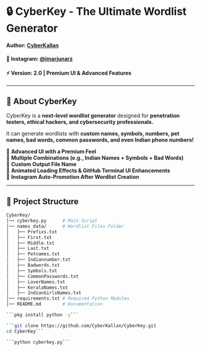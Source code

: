 # 🔒 CyberKey - The Ultimate Wordlist Generator
#### **Author: [CyberKallan](https://github.com/CyberKallan)**
#### 📸 **Instagram: [@imarjunarz](https://instagram.com/imarjunarz)**
#### ⚡ **Version: 2.0 | Premium UI & Advanced Features**

---

## 🚀 **About CyberKey**
CyberKey is a **next-level wordlist generator** designed for **penetration testers, ethical hackers, and cybersecurity professionals.**  

It can generate wordlists with **custom names, symbols, numbers, pet names, bad words, common passwords, and even Indian phone numbers!**  

🔹 **Advanced UI with a Premium Feel**  
🔹 **Multiple Combinations (e.g., Indian Names + Symbols + Bad Words)**  
🔹 **Custom Output File Name**  
🔹 **Animated Loading Effects & GitHub Terminal UI Enhancements**  
🔹 **Instagram Auto-Promotion After Wordlist Creation**  

---

## 📂 **Project Structure**
```bash
CyberKey/
│── cyberkey.py      # Main Script
│── names_data/      # Wordlist Files Folder
│   ├── Prefixs.txt
│   ├── First.txt
│   ├── Middle.txt
│   ├── Last.txt
│   ├── Petnames.txt
│   ├── Indiannumber.txt
│   ├── Badwords.txt
│   ├── Symbols.txt
│   ├── CommonPasswords.txt
│   ├── LoverNames.txt
│   ├── KeralaNames.txt
│   ├── IndianGirlsNames.txt
│── requirements.txt # Required Python Modules
│── README.md        # Documentation

```pkg install python -y```

```git clone https://github.com/CyberKallan/CyberKey.git
cd CyberKey```

```python cyberkey.py```